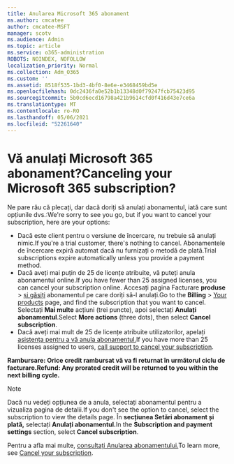 ```yaml
---
title: Anularea Microsoft 365 abonament
ms.author: cmcatee
author: cmcatee-MSFT
manager: scotv
ms.audience: Admin
ms.topic: article
ms.service: o365-administration
ROBOTS: NOINDEX, NOFOLLOW
localization_priority: Normal
ms.collection: Adm_O365
ms.custom: ''
ms.assetid: 8518f535-1bd3-4bf0-8e6e-e3468459bd5e
ms.openlocfilehash: 0dc2436fa0e52b1b13348d0f79247fcb75423d95
ms.sourcegitcommit: 5b0cd6ecd16798a421b9614cfd0f416d43e7ce6a
ms.translationtype: MT
ms.contentlocale: ro-RO
ms.lasthandoff: 05/06/2021
ms.locfileid: "52261640"
---
```

# <a name="canceling-your-microsoft-365-subscription"></a><span data-ttu-id="bd020-102">Vă anulați Microsoft 365 abonament?</span><span class="sxs-lookup"><span data-stu-id="bd020-102">Canceling your Microsoft 365 subscription?</span></span>

<span data-ttu-id="bd020-103">Ne pare rău că plecați, dar dacă doriți să anulați abonamentul, iată care sunt opțiunile dvs.:</span><span class="sxs-lookup"><span data-stu-id="bd020-103">We're sorry to see you go, but if you want to cancel your subscription, here are your options:</span></span>
  
- <span data-ttu-id="bd020-104">Dacă este client pentru o versiune de încercare, nu trebuie să anulați nimic.</span><span class="sxs-lookup"><span data-stu-id="bd020-104">If you're a trial customer, there's nothing to cancel.</span></span> <span data-ttu-id="bd020-105">Abonamentele de încercare expiră automat dacă nu furnizați o metodă de plată.</span><span class="sxs-lookup"><span data-stu-id="bd020-105">Trial subscriptions expire automatically unless you provide a payment method.</span></span>
- <span data-ttu-id="bd020-106">Dacă aveți mai puțin de 25 de licențe atribuite, vă puteți anula abonamentul online.</span><span class="sxs-lookup"><span data-stu-id="bd020-106">If you have fewer than 25 assigned licenses, you can cancel your subscription online.</span></span> <span data-ttu-id="bd020-107">Accesați pagina Facturare **produse** \> [și găsiți](https://go.microsoft.com/fwlink/p/?linkid=842054) abonamentul pe care doriți să-l anulați.</span><span class="sxs-lookup"><span data-stu-id="bd020-107">Go to the **Billing** \> [Your products](https://go.microsoft.com/fwlink/p/?linkid=842054) page, and find the subscription that you want to cancel.</span></span> <span data-ttu-id="bd020-108">Selectați **Mai multe** acțiuni (trei puncte), apoi selectați **Anulați abonamentul**.</span><span class="sxs-lookup"><span data-stu-id="bd020-108">Select **More actions** (three dots), then select **Cancel subscription**.</span></span>
- <span data-ttu-id="bd020-109">Dacă aveți mai mult de 25 de licențe atribuite utilizatorilor, apelați [asistența pentru a vă anula abonamentul.](/microsoft-365/admin/contact-support-for-business-products?view=o365-worldwide)</span><span class="sxs-lookup"><span data-stu-id="bd020-109">If you have more than 25 licenses assigned to users, [call support to cancel your subscription](/microsoft-365/admin/contact-support-for-business-products?view=o365-worldwide).</span></span>

<span data-ttu-id="bd020-110">**Rambursare: Orice credit rambursat vă va fi returnat în următorul ciclu de facturare.**</span><span class="sxs-lookup"><span data-stu-id="bd020-110">**Refund: Any prorated credit will be returned to you within the next billing cycle.**</span></span>

> [!NOTE]
> <span data-ttu-id="bd020-111">Dacă nu vedeți opțiunea de a anula, selectați abonamentul pentru a vizualiza pagina de detalii.</span><span class="sxs-lookup"><span data-stu-id="bd020-111">If you don't see the option to cancel, select the subscription to view the details page.</span></span> <span data-ttu-id="bd020-112">În **secțiunea Setări abonament și plată,** selectați **Anulați abonamentul.**</span><span class="sxs-lookup"><span data-stu-id="bd020-112">In the **Subscription and payment settings** section, select **Cancel subscription**.</span></span>

<span data-ttu-id="bd020-113">Pentru a afla mai multe, [consultați Anularea abonamentului.](https://docs.microsoft.com/microsoft-365/commerce/subscriptions/cancel-your-subscription)</span><span class="sxs-lookup"><span data-stu-id="bd020-113">To learn more, see [Cancel your subscription](https://docs.microsoft.com/microsoft-365/commerce/subscriptions/cancel-your-subscription).</span></span>